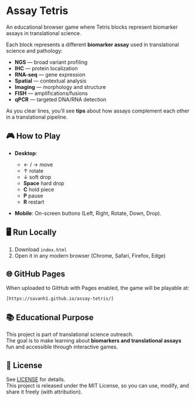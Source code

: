 # Assay Tetris
An educational browser game where Tetris blocks represent biomarker assays in translational science.

Each block represents a different **biomarker assay** used in translational science and pathology:

- **NGS** — broad variant profiling  
- **IHC** — protein localization  
- **RNA-seq** — gene expression  
- **Spatial** — contextual analysis  
- **Imaging** — morphology and structure  
- **FISH** — amplifications/fusions  
- **qPCR** — targeted DNA/RNA detection  

As you clear lines, you’ll see **tips** about how assays complement each other in a translational pipeline.

## 🎮 How to Play
- **Desktop**:  
  - ← / → move  
  - ↑ rotate  
  - ↓ soft drop  
  - **Space** hard drop  
  - **C** hold piece  
  - **P** pause  
  - **R** restart  

- **Mobile**: On-screen buttons (Left, Right, Rotate, Down, Drop).

## 🖥️ Run Locally
1. Download `index.html`
2. Open it in any modern browser (Chrome, Safari, Firefox, Edge)

## 🌐 GitHub Pages
When uploaded to GitHub with Pages enabled, the game will be playable at:

```
[https://savanh1.github.io/assay-tetris/]
```

## 📚 Educational Purpose
This project is part of translational science outreach.  
The goal is to make learning about **biomarkers and translational assays** fun and accessible through interactive games.

## 📜 License
See [LICENSE](LICENSE) for details.  
This project is released under the MIT License, so you can use, modify, and share it freely (with attribution).
